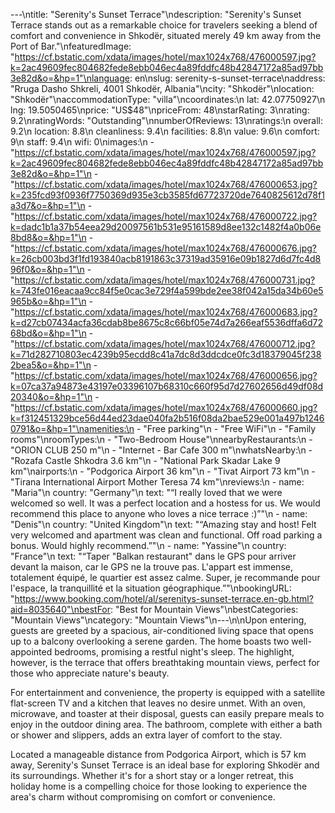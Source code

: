 ---\ntitle: "Serenity's Sunset Terrace"\ndescription: "Serenity's Sunset Terrace stands out as a remarkable choice for travelers seeking a blend of comfort and convenience in Shkodër, situated merely 49 km away from the Port of Bar."\nfeaturedImage: "https://cf.bstatic.com/xdata/images/hotel/max1024x768/476000597.jpg?k=2ac49609fec804682fede8ebb046ec4a89fddfc48b42847172a85ad97bb3e82d&o=&hp=1"\nlanguage: en\nslug: serenity-s-sunset-terrace\naddress: "Rruga Dasho Shkreli, 4001 Shkodër, Albania"\ncity: "Shkodër"\nlocation: "Shkodër"\naccommodationType: "villa"\ncoordinates:\n  lat: 42.07750927\n  lng: 19.5050465\nprice: "US$48"\npriceFrom: 48\nstarRating: 3\nrating: 9.2\nratingWords: "Outstanding"\nnumberOfReviews: 13\nratings:\n  overall: 9.2\n  location: 8.8\n  cleanliness: 9.4\n  facilities: 8.8\n  value: 9.6\n  comfort: 9\n  staff: 9.4\n  wifi: 0\nimages:\n  - "https://cf.bstatic.com/xdata/images/hotel/max1024x768/476000597.jpg?k=2ac49609fec804682fede8ebb046ec4a89fddfc48b42847172a85ad97bb3e82d&o=&hp=1"\n  - "https://cf.bstatic.com/xdata/images/hotel/max1024x768/476000653.jpg?k=235fcd93f0936f7750369d935e3cb3585fd67723720de7640825612d78f1a3d7&o=&hp=1"\n  - "https://cf.bstatic.com/xdata/images/hotel/max1024x768/476000722.jpg?k=dadc1b1a37b54eea29d20097561b531e95161589d8ee132c1482f4a0b06e8bd8&o=&hp=1"\n  - "https://cf.bstatic.com/xdata/images/hotel/max1024x768/476000676.jpg?k=26cb003bd3f1fd193840acb8191863c37319ad35916e09b1827d6d7fc4d896f0&o=&hp=1"\n  - "https://cf.bstatic.com/xdata/images/hotel/max1024x768/476000731.jpg?k=743fe016eacaa9cc84f5e0cac3e729f4a599bde2ee38f042a15da34b60e5965b&o=&hp=1"\n  - "https://cf.bstatic.com/xdata/images/hotel/max1024x768/476000683.jpg?k=d27cb07434acfa36cdab8be8675c8c66bf05e74d7a266eaf5536dffa6d7268bd&o=&hp=1"\n  - "https://cf.bstatic.com/xdata/images/hotel/max1024x768/476000712.jpg?k=71d282710803ec4239b95ecdd8c41a7dc8d3ddcdce0fc3d18379045f2382bea5&o=&hp=1"\n  - "https://cf.bstatic.com/xdata/images/hotel/max1024x768/476000656.jpg?k=07ca37a94873e43197e03396107b68310c660f95d7d27602656d49df08d20340&o=&hp=1"\n  - "https://cf.bstatic.com/xdata/images/hotel/max1024x768/476000660.jpg?k=f312451329bce56d44ed23dae040fa2b516f08da2bae529e001a497b12460791&o=&hp=1"\namenities:\n  - "Free parking"\n  - "Free WiFi"\n  - "Family rooms"\nroomTypes:\n  - "Two-Bedroom House"\nnearbyRestaurants:\n  - "ORION CLUB 250 m"\n  - "Internet - Bar Cafe 300 m"\nwhatsNearby:\n  - "Rozafa Castle Shkodra 3.6 km"\n  - "National Park Skadar Lake 9 km"\nairports:\n  - "Podgorica Airport 36 km"\n  - "Tivat Airport 73 km"\n  - "Tirana International Airport Mother Teresa 74 km"\nreviews:\n  - name: "Maria"\n    country: "Germany"\n    text: "“I really loved that we were welcomed so well. It was a perfect location and a hostess for us. We would recommend this place to anyone who loves a nice terrace :)”"\n  - name: "Denis"\n    country: "United Kingdom"\n    text: "“Amazing stay and host! Felt very welcomed and apartment was clean and functional. Off road parking a bonus. Would highly recommend.”"\n  - name: "Yassine"\n    country: "France"\n    text: "“Taper \"Balkan restaurant\" dans le GPS pour arriver devant la maison, car le GPS ne la trouve pas. L'appart est immense, totalement équipé, le quartier est assez calme. Super, je recommande pour l'espace, la tranquillité et la situation géographique.”"\nbookingURL: "https://www.booking.com/hotel/al/serenitys-sunset-terrace.en-gb.html?aid=8035640"\nbestFor: "Best for Mountain Views"\nbestCategories: "Mountain Views"\ncategory: "Mountain Views"\n---\n\nUpon entering, guests are greeted by a spacious, air-conditioned living space that opens up to a balcony overlooking a serene garden. The home boasts two well-appointed bedrooms, promising a restful night's sleep. The highlight, however, is the terrace that offers breathtaking mountain views, perfect for those who appreciate nature's beauty.

For entertainment and convenience, the property is equipped with a satellite flat-screen TV and a kitchen that leaves no desire unmet. With an oven, microwave, and toaster at their disposal, guests can easily prepare meals to enjoy in the outdoor dining area. The bathroom, complete with either a bath or shower and slippers, adds an extra layer of comfort to the stay.

Located a manageable distance from Podgorica Airport, which is 57 km away, Serenity's Sunset Terrace is an ideal base for exploring Shkodër and its surroundings. Whether it's for a short stay or a longer retreat, this holiday home is a compelling choice for those looking to experience the area's charm without compromising on comfort or convenience.